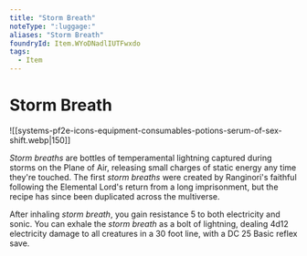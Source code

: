 ```yaml
---
title: "Storm Breath"
noteType: ":luggage:"
aliases: "Storm Breath"
foundryId: Item.WYoDNadlIUTFwxdo
tags:
  - Item
---
```


# Storm Breath
![[systems-pf2e-icons-equipment-consumables-potions-serum-of-sex-shift.webp|150]]

_Storm breaths_ are bottles of temperamental lightning captured during storms on the Plane of Air, releasing small charges of static energy any time they're touched. The first _storm breaths_ were created by Ranginori's faithful following the Elemental Lord's return from a long imprisonment, but the recipe has since been duplicated across the multiverse.

After inhaling _storm breath_, you gain resistance 5 to both electricity and sonic. You can exhale the _storm breath_ as a bolt of lightning, dealing 4d12 electricity damage to all creatures in a 30 foot line, with a DC 25 Basic reflex save.


